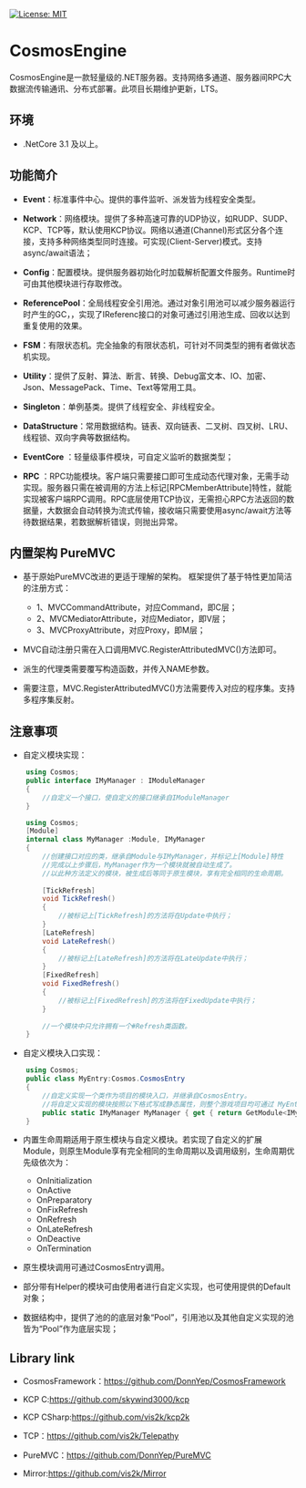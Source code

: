 [![License: MIT](https://img.shields.io/badge/License-MIT-brightgreen.svg)](https://github.com/DonnYep/CosmosEngine/blob/main/LICENSE)
# CosmosEngine

 CosmosEngine是一款轻量级的.NET服务器。支持网络多通道、服务器间RPC大数据流传输通讯、分布式部署。此项目长期维护更新，LTS。

## 环境

- .NetCore 3.1 及以上。

## 功能简介

- **Event**：标准事件中心。提供的事件监听、派发皆为线程安全类型。

- **Network**：网络模块。提供了多种高速可靠的UDP协议，如RUDP、SUDP、KCP、TCP等，默认使用KCP协议。网络以通道(Channel)形式区分各个连接，支持多种网络类型同时连接。可实现(Client-Server)模式。支持async/await语法；

- **Config**：配置模块。提供服务器初始化时加载解析配置文件服务。Runtime时可由其他模块进行存取修改。

- **ReferencePool**：全局线程安全引用池。通过对象引用池可以减少服务器运行时产生的GC，，实现了IReferenc接口的对象可通过引用池生成、回收以达到重复使用的效果。

- **FSM**：有限状态机。完全抽象的有限状态机，可针对不同类型的拥有者做状态机实现。

- **Utility**：提供了反射、算法、断言、转换、Debug富文本、IO、加密、Json、MessagePack、Time、Text等常用工具。

- **Singleton**：单例基类。提供了线程安全、非线程安全。

- **DataStructure**：常用数据结构。链表、双向链表、二叉树、四叉树、LRU、线程锁、双向字典等数据结构。

- **EventCore** ：轻量级事件模块，可自定义监听的数据类型；

- **RPC** ：RPC功能模块。客户端只需要接口即可生成动态代理对象，无需手动实现。服务器只需在被调用的方法上标记[RPCMemberAttribute]特性，就能实现被客户端RPC调用。RPC底层使用TCP协议，无需担心RPC方法返回的数据量，大数据会自动转换为流式传输，接收端只需要使用async/await方法等待数据结果，若数据解析错误，则抛出异常。


## 内置架构 PureMVC

- 基于原始PureMVC改进的更适于理解的架构。
    框架提供了基于特性更加简洁的注册方式：
    - 1、MVCCommandAttribute，对应Command，即C层；
    - 2、MVCMediatorAttribute，对应Mediator，即V层；
    - 3、MVCProxyAttribute，对应Proxy，即M层；
    
- MVC自动注册只需在入口调用MVC.RegisterAttributedMVC()方法即可。

- 派生的代理类需要覆写构造函数，并传入NAME参数。

- 需要注意，MVC.RegisterAttributedMVC()方法需要传入对应的程序集。支持多程序集反射。

## 注意事项

- 自定义模块实现：
    
```csharp
    using Cosmos;
    public interface IMyManager : IModuleManager
    {
        //自定义一个接口，使自定义的接口继承自IModuleManager
    }
```
    
```csharp
    using Cosmos;
    [Module]
    internal class MyManager :Module, IMyManager
    {
        //创建接口对应的类，继承自Module与IMyManager，并标记上[Module]特性
        //完成以上步骤后，MyManager作为一个模块就被自动生成了。
        //以此种方法定义的模块，被生成后等同于原生模块，享有完全相同的生命周期。
    
        [TickRefresh]
        void TickRefresh()
        {
            //被标记上[TickRefresh]的方法将在Update中执行；
        }
        [LateRefresh]
        void LateRefresh()
        {
            //被标记上[LateRefresh]的方法将在LateUpdate中执行；
        }
        [FixedRefresh]
        void FixedRefresh()
        {
            //被标记上[FixedRefresh]的方法将在FixedUpdate中执行；
        }
    
        //一个模块中只允许拥有一个#Refresh类函数。
    }
```
 - 自定义模块入口实现：
```csharp
    using Cosmos;
    public class MyEntry:Cosmos.CosmosEntry
    {
        //自定义实现一个类作为项目的模块入口，并继承自CosmosEntry。
        //将自定义实现的模块按照以下格式写成静态属性，则整个游戏项目均可通过 MyEntry获取自定义以及原生的所有模块。
        public static IMyManager MyManager { get { return GetModule<IMyManager>(); } }
    }
```
- 内置生命周期适用于原生模块与自定义模块。若实现了自定义的扩展Module，则原生Module享有完全相同的生命周期以及调用级别，生命周期优先级依次为：
    - OnInitialization
    - OnActive
    - OnPreparatory
    - OnFixRefresh
    - OnRefresh
    - OnLateRefresh
    - OnDeactive
    - OnTermination

- 原生模块调用可通过CosmosEntry调用。

- 部分带有Helper的模块可由使用者进行自定义实现，也可使用提供的Default对象；

- 数据结构中，提供了池的的底层对象“Pool”，引用池以及其他自定义实现的池皆为“Pool”作为底层实现；


## Library link

- CosmosFramework：https://github.com/DonnYep/CosmosFramework

- KCP C:https://github.com/skywind3000/kcp
    
- KCP CSharp:https://github.com/vis2k/kcp2k
    
- TCP：https://github.com/vis2k/Telepathy

- PureMVC：https://github.com/DonnYep/PureMVC

- Mirror:https://github.com/vis2k/Mirror
